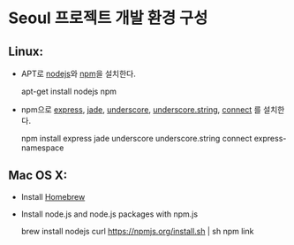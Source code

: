 # Seoul 프로젝트 개발 환경 구성

## Linux:
- APT로 [nodejs](http://nodejs.org/)와 [npm](http://npmjs.org/)을 설치한다.

    apt-get install nodejs npm

- npm으로 [express](http://expressjs.com/), [jade](http://jade-lang.com/),
[underscore](http://documentcloud.github.com/underscore/),
[underscore.string](http://epeli.github.com/underscore.string/),
[connect](http://senchalabs.github.com/connect/) 를 설치한다.

    npm install express jade underscore underscore.string connect express-namespace

## Mac OS X:
- Install [Homebrew](http://mxcl.github.com/homebrew/)
- Install node.js and node.js packages with npm.js

    brew install nodejs
    curl https://npmjs.org/install.sh | sh
    npm link
